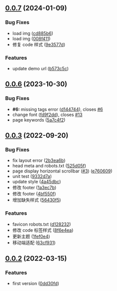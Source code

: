 ## [0.0.7](https://github.com/techmovie/hexo-theme-instapaper/compare/0.0.6...0.0.7) (2024-01-09)

### Bug Fixes

- load img ([cd885b6](https://github.com/techmovie/hexo-theme-instapaper/commit/cd885b68a5189a2cc2948cf5cddaf6b99ab7350e))
- load img ([008f411](https://github.com/techmovie/hexo-theme-instapaper/commit/008f4118f6d03e7ee9a578b14b6833733bf340ee))
- 修复 code 样式 ([9e3577d](https://github.com/techmovie/hexo-theme-instapaper/commit/9e3577df33188293dbee775e6bc60063bb0ee56d))

### Features

- update demo url ([b573c5c](https://github.com/techmovie/hexo-theme-instapaper/commit/b573c5c15a59a5769b6c526e06f4f3632838aec2))

## [0.0.6](https://github.com/techmovie/hexo-theme-instapaper/compare/0.0.3...0.0.6) (2023-10-30)

### Bug Fixes

- **#6:** missing tags error ([d144744](https://github.com/techmovie/hexo-theme-instapaper/commit/d1447449969338a9575dfc431a3f4e18a019a2e3)), closes [#6](https://github.com/techmovie/hexo-theme-instapaper/issues/6)
- change font ([fd9f2dd](https://github.com/techmovie/hexo-theme-instapaper/commit/fd9f2dddefaf2eab7adad625fbf53e58a5b9d70d)), closes [#13](https://github.com/techmovie/hexo-theme-instapaper/issues/13)
- page keywords ([5a7c4f2](https://github.com/techmovie/hexo-theme-instapaper/commit/5a7c4f21ebde19bf7856922b1a9c1073a993989d))

## [0.0.3](https://github.com/techmovie/hexo-theme-instapaper/compare/0.0.2...0.0.3) (2022-09-20)

### Bug Fixes

- fix layout error ([2b3ea6b](https://github.com/techmovie/hexo-theme-instapaper/commit/2b3ea6b9148090880ce20935946fe3562272244e))
- head meta and robots.txt ([525d05f](https://github.com/techmovie/hexo-theme-instapaper/commit/525d05f1539178cbebd5c61255a771da6c9d3c1d))
- page display horizontal scrollbar ([#3](https://github.com/techmovie/hexo-theme-instapaper/issues/3)) ([e760609](https://github.com/techmovie/hexo-theme-instapaper/commit/e7606096a66073e375079dbc05f8a40cc37879b3))
- unit test ([9332d7a](https://github.com/techmovie/hexo-theme-instapaper/commit/9332d7aff294b412ef45ccccaf73a20e543785df))
- update style ([4a45dbc](https://github.com/techmovie/hexo-theme-instapaper/commit/4a45dbcfff9d1fb256e458115bb5eb348c7a8b1a))
- 修改 footer ([1a3ec7b](https://github.com/techmovie/hexo-theme-instapaper/commit/1a3ec7bcbaebdbf29be8d991f2791fc917d3a632))
- 修改 footer ([4bf550f](https://github.com/techmovie/hexo-theme-instapaper/commit/4bf550fd1e396729b5eba28dc48ddacce9ea1244))
- 增加缺失样式 ([56430f5](https://github.com/techmovie/hexo-theme-instapaper/commit/56430f58916fdec874e68e1a26f71e34faf5f93b))

### Features

- favicon robots.txt ([d128232](https://github.com/techmovie/hexo-theme-instapaper/commit/d1282329fc5fef580af38f69413a1da91d68b631))
- 修改 code 标签样式 ([8f6e4ea](https://github.com/techmovie/hexo-theme-instapaper/commit/8f6e4ead3027a305203fd5e0ef8847d19d163174))
- 更新主题 ([1fef0e4](https://github.com/techmovie/hexo-theme-instapaper/commit/1fef0e4268ba8f76e2d2df61e894a9269a391eac))
- 移动端适配 ([63cf931](https://github.com/techmovie/hexo-theme-instapaper/commit/63cf931aff1c96950144589811271eb8d800d12a))

## [0.0.2](https://github.com/techmovie/hexo-theme-instapaper/compare/0dd30fd7ed00aca3b44e9dcb4b7a4a6577d1b353...0.0.2) (2022-03-15)

### Features

- first version ([0dd30fd](https://github.com/techmovie/hexo-theme-instapaper/commit/0dd30fd7ed00aca3b44e9dcb4b7a4a6577d1b353))
